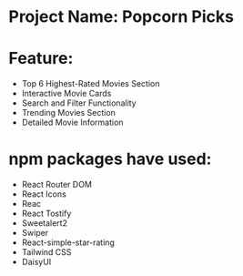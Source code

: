 # Project Name: Popcorn Picks

# Feature:
* Top 6 Highest-Rated Movies Section
* Interactive Movie Cards
* Search and Filter Functionality
* Trending Movies Section
* Detailed Movie Information

 # npm packages have used:
 * React Router DOM 
 * React Icons
 * Reac
 * React Tostify
 * Sweetalert2
 * Swiper
 * React-simple-star-rating
 * Tailwind CSS
 * DaisyUI

